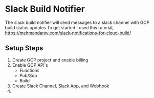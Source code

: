 # Slack Build Notifier
The slack build notifier will send messages to a slack channel with GCP build status updates
To get started I used this tutorial, https://mehmandarov.com/slack-notifications-for-cloud-build/

## Setup Steps
1. Create GCP project and enable billing
2. Enable GCP API's
    * Functions
    * Pub/Sub
    * Build
3. Create Slack Channel, Slack App, and Webhook
4. 
